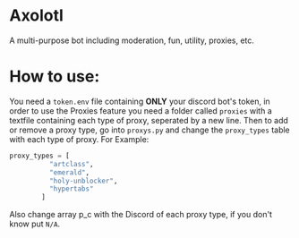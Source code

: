 # Axolotl
 A multi-purpose bot including moderation, fun, utility, proxies, etc. 

# How to use:
You need a `token.env` file containing **ONLY** your discord bot's token, 
in order to use the Proxies feature you need a folder called `proxies` with a textfile containing each type of proxy, seperated by a new line.
Then to add or remove a proxy type, go into `proxys.py` and change the `proxy_types` table with each type of proxy. For Example:
```py
proxy_types = [
          "artclass",
          "emerald",
          "holy-unblocker",
          "hypertabs"
        ]
```
Also change array p_c with the Discord of each proxy type, if you don't know put `N/A`.